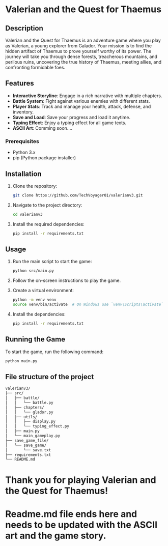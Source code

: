 # Valerian and the Quest for Thaemus

## Description
Valerian and the Quest for Thaemus is an adventure game where you play as Valerian, a young explorer from Galador. Your mission is to find the hidden artifact of Thaemus to prove yourself worthy of its power. The journey will take you through dense forests, treacherous mountains, and perilous ruins, uncovering the true history of Thaemus, meeting allies, and confronting formidable foes.

## Features
- **Interactive Storyline**: Engage in a rich narrative with multiple chapters.
- **Battle System**: Fight against various enemies with different stats.
- **Player Stats**: Track and manage your health, attack, defense, and inventory.
- **Save and Load**: Save your progress and load it anytime.
- **Typing Effect**: Enjoy a typing effect for all game texts.
- **ASCII Art**: Comming soon....


### Prerequisites
- Python 3.x
- pip (Python package installer)

## Installation
1. Clone the repository:
    ```sh
    git clone https://github.com/TechVoyager01/valerianv3.git
    ```
2. Navigate to the project directory:
    ```sh
    cd valerianv3
    ```
3. Install the required dependencies:
    ```sh
    pip install -r requirements.txt
    ```
   
## Usage
1. Run the main script to start the game:
    ```sh
    python src/main.py
    ```
2. Follow the on-screen instructions to play the game.

2. Create a virtual environment:
    ```sh
    python -m venv venv
    source venv/bin/activate  # On Windows use `venv\Scripts\activate`
    ```

3. Install the dependencies:
    ```sh
    pip install -r requirements.txt
    ```

## Running the Game
To start the game, run the following command:
   ```sh
   python main.py
   ```

## File structure of the project
   ```sh
   valerianv3/
   ├── src/
   │   ├── battle/
   │   │   └── battle.py
   │   ├── chapters/
   │   │   └── glador.py
   │   ├── utils/
   │   │   ├── display.py
   │   │   └── typing_effect.py
   │   ├── main.py
   │   └── main_gameplay.py
   ├── save_game_file/
   │   └── save_game/
   │       └── save.txt
   ├── requirements.txt
   └── README.md
  ```


# Thank you for playing Valerian and the Quest for Thaemus!
# Readme.md file ends here and needs to be updated with the ASCII art and the game story.
```